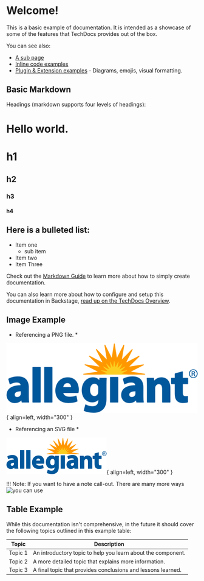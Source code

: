 # Welcome!

This is a basic example of documentation. It is intended as a showcase of some of the
features that TechDocs provides out of the box.

You can see also:

- [A sub page](sub-page.md)
- [Inline code examples](code/code-sample.md)
- [Plugin & Extension examples](extensions.md) - Diagrams, emojis, visual formatting.

## Basic Markdown

Headings (markdown supports four levels of headings):

# Hello world.

# h1

## h2

### h3

#### h4


## Here is a bulleted list:

- Item one
  - sub item
- Item two
- Item Three

Check out the [Markdown Guide](https://www.markdownguide.org/) to learn more about how to
simply create documentation.

You can also learn more about how to configure and setup this documentation in Backstage,
[read up on the TechDocs Overview](https://backstage.io/docs/features/techdocs/techdocs-overview).

## Image Example

* Referencing a PNG file. *

![Allegiant Logo](images/Allegiant.png) { align=left,  width="300" }

* Referencing an SVG file *

![Allegiant Logo](images/Allegiant.svg){ align=left, width="300" }

!!! Note:
    If you want to have a note call-out. There are many more ways ![you can use](https://squidfunk.github.io/mkdocs-material/reference/admonitions/#supported-types)


## Table Example

While this documentation isn't comprehensive, in the future it should cover the following
topics outlined in this example table:

| Topic   | Description                                                  |
| ------- | ------------------------------------------------------------ |
| Topic 1 | An introductory topic to help you learn about the component. |
| Topic 2 | A more detailed topic that explains more information.        |
| Topic 3 | A final topic that provides conclusions and lessons learned. |

